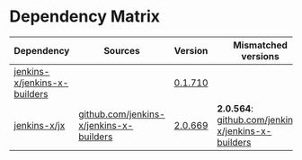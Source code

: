 # Dependency Matrix

Dependency | Sources | Version | Mismatched versions
---------- | ------- | ------- | -------------------
[jenkins-x/jenkins-x-builders](https://github.com/jenkins-x/jenkins-x-builders.git) |  | [0.1.710]() | 
[jenkins-x/jx](https://github.com/jenkins-x/jx.git) | [github.com/jenkins-x/jenkins-x-builders](https://github.com/jenkins-x/jenkins-x-builders) | [2.0.669](https://github.com/jenkins-x/jx/releases/tag/v2.0.669) | **2.0.564**: [github.com/jenkins-x/jenkins-x-builders](https://github.com/jenkins-x/jenkins-x-builders)
